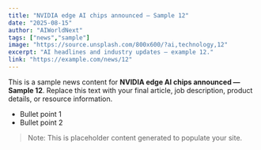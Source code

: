```yaml
---
title: "NVIDIA edge AI chips announced — Sample 12"
date: "2025-08-15"
author: "AIWorldNext"
tags: ["news","sample"]
image: "https://source.unsplash.com/800x600/?ai,technology,12"
excerpt: "AI headlines and industry updates — example 12."
link: "https://example.com/news/12"
---
```


This is a sample news content for **NVIDIA edge AI chips announced — Sample 12**. Replace this text with your final article, job description, product details, or resource information.

- Bullet point 1
- Bullet point 2

> Note: This is placeholder content generated to populate your site.
